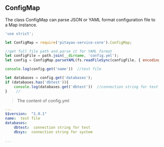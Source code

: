 ## ConfigMap
The class ConfigMap can parse JSON or YAML format configuration file to a Map instance.

``` javascript
'use strict';

let ConfigMap = require('pitayax-service-core').ConfigMap;

//get full file path and parse it for YAML format
let configFile = path.join(__dirname, 'config.yml');
let config = ConfigMap.parseYAML(fs.readFileSync(configFile, { encoding: 'utf-8' }));

console.log(config.get('name'))  //test file

let databases = config.get('databases');
if (databases.has('dbtest')){
    console.log(databases.get('dbtest'))  //connection string for test
}    //

```

> The content of config.yml

``` Yaml
---
$$version:  "1.0.1"
name:  test file
databases:
    dbtest:  connection string for test
    dbsys:  connection string for system

...
```
